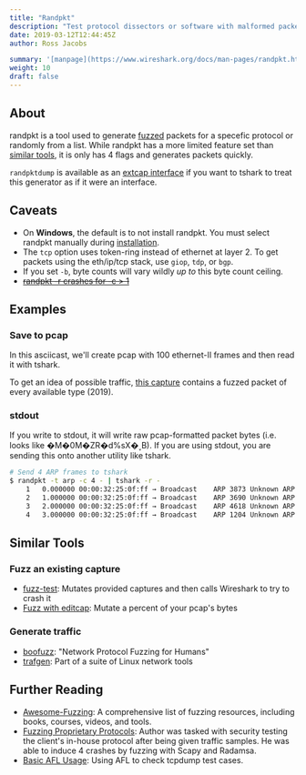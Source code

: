 ```yaml
---
title: "Randpkt"
description: "Test protocol dissectors or software with malformed packets."
date: 2019-03-12T12:44:45Z
author: Ross Jacobs

summary: '[manpage](https://www.wireshark.org/docs/man-pages/randpkt.html) | [Wireshark text doc](https://github.com/boundary/wireshark/blob/master/doc/randpkt.txt) | [code](https://github.com/wireshark/wireshark/blob/master/randpkt.c)'
weight: 10
draft: false
---
```


## About

randpkt is a tool used to generate [fuzzed](https://www.owasp.org/index.php/Fuzzing) packets for a specefic protocol or randomly from a list. While randpkt has a more limited feature set than [similar tools](#further-reading), it is only has 4 flags and generates packets quickly.

`randpktdump` is available as an [extcap interface](/capture/sources/extcap_interfaces) if you want to tshark to treat this generator as if it were an interface.

## Caveats

* On <i class="fab fa-windows"></i><b>Windows</b>, the default is to not install randpkt. You must select randpkt manually during [installation](/setup/install).
* The `tcp` option uses token-ring instead of ethernet at layer 2. To get packets using the eth/ip/tcp stack, use `giop`, `tdp`, or `bgp`.
* If you set `-b`, byte counts will vary wildly *up to* this byte count ceiling.
* [~~randpkt -r crashes for -c > 1~~](https://bugs.wireshark.org/bugzilla/show_bug.cgi?id=15627)

## Examples

### Save to pcap

In this asciicast, we'll create pcap with 100 ethernet-II frames and then read it with tshark.

<script id="asciicast-235407" src="https://asciinema.org/a/235407.js" async></script>

To get an idea of possible traffic, [this capture](https://dl.dropboxusercontent.com/s/y9sm8cf885k3q3b/randpkt_all.pcap) contains a fuzzed packet of every available type (2019).

### stdout

If you write to stdout, it will write raw pcap-formatted packet bytes (i.e. looks like �M�0Ϻ�ZR�d%sX�˯B). If you are using stdout, you are sending this onto another utility like tshark.

```bash
# Send 4 ARP frames to tshark
$ randpkt -t arp -c 4 - | tshark -r -
    1   0.000000 00:00:32:25:0f:ff → Broadcast    ARP 3873 Unknown ARP opcode 0x25dc
    2   1.000000 00:00:32:25:0f:ff → Broadcast    ARP 3690 Unknown ARP opcode 0xbb97
    3   2.000000 00:00:32:25:0f:ff → Broadcast    ARP 4618 Unknown ARP opcode 0x8f78
    4   3.000000 00:00:32:25:0f:ff → Broadcast    ARP 1204 Unknown ARP opcode 0x6c41
```

## Similar Tools

### Fuzz an existing capture

* [fuzz-test](https://wiki.wireshark.org/FuzzTesting): Mutates provided captures and then calls Wireshark to try to crash it
* [Fuzz with editcap](/edit/editcap#fuzzing): Mutate a percent of your pcap's bytes

### Generate traffic

* [boofuzz](https://boofuzz.readthedocs.io/en/latest/): "Network Protocol Fuzzing for Humans"
* [trafgen](https://github.com/netsniff-ng/netsniff-ng): Part of a suite of Linux network tools

## Further Reading

* [Awesome-Fuzzing](https://github.com/secfigo/Awesome-Fuzzing): A comprehensive list of fuzzing resources, including books, courses, videos, and tools.
* [Fuzzing Proprietary Protocols](https://wildfire.blazeinfosec.com/fuzzing-proprietary-protocols-with-scapy-radamsa-and-a-handful-of-pcaps/): Author was tasked with security testing the client's in-house protocol after being given traffic samples. He was able to induce 4 crashes by fuzzing with Scapy and Radamsa.
* [Basic AFL Usage](https://volatileminds.net/2015/06/29/basic-afl-usage.html): Using AFL to check tcpdump test cases.
